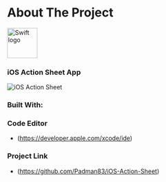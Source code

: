 # About The Project

<img src="https://swift.org/assets/images/swift.svg" alt="Swift logo" height="70" >

### iOS Action Sheet App

![iOS Action Sheet](https://user-images.githubusercontent.com/45048950/74759582-f3bb8d80-52b3-11ea-8dc7-43e4433c7fc5.gif)

### Built With:

### Code Editor

* (https://developer.apple.com/xcode/ide)

### Project Link

* (https://github.com/Padman83/iOS-Action-Sheet)

